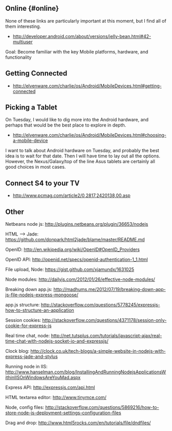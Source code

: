 Online {#online}
------

None of these links are particularly important at this moment, but I find
all of them interesting.

- <http://developer.android.com/about/versions/jelly-bean.html#42-multiuser>

Goal: Become familiar with the key Mobile platforms, hardware, and
functionality

Getting Connected
-----------------

- <http://elvenware.com/charlie/os/Android/MobileDevices.html#getting-connected>

Picking a Tablet
----------------

On Tuesday, I would like to dig more into the Android hardware, and 
perhaps that would be the best place to explore in depth. 

- <http://elvenware.com/charlie/os/Android/MobileDevices.html#choosing-a-mobile-device>

I want to talk about Android hardware on Tuesday, and probably the 
best idea is to wait for that date. Then I will have time to lay out 
all the options. However, the Nexus/Galaxy/top of the line Asus 
tablets are certainly all good choices in most cases.


Connect S4 to your TV
---------------------

- <http://www.pcmag.com/article2/0,2817,2420138,00.asp>

Other
----

Netbeans node js: <http://plugins.netbeans.org/plugin/36653/nodejs>

HTML --> Jade: <https://github.com/donpark/html2jade/blame/master/README.md>

OpenID: <http://en.wikipedia.org/wiki/OpenID#OpenID_Providers>

OpenID API: <http://openid.net/specs/openid-authentication-1_1.html>

File upload, Node: <https://gist.github.com/xjamundx/1631025>

Node modules: <http://dailyjs.com/2012/01/26/effective-node-modules/>

Breaking down app.js: <http://madhums.me/2012/07/19/breaking-down-app-js-file-nodejs-express-mongoose/>

app.js structure: <http://stackoverflow.com/questions/5778245/expressjs-how-to-structure-an-application>

Session cookies: <http://stackoverflow.com/questions/4371178/session-only-cookie-for-express-js>

Real time chat, node: <http://net.tutsplus.com/tutorials/javascript-ajax/real-time-chat-with-nodejs-socket-io-and-expressjs/>

Clock blog: <http://clock.co.uk/tech-blogs/a-simple-website-in-nodejs-with-express-jade-and-stylus>

Running node in IIS: <http://www.hanselman.com/blog/InstallingAndRunningNodejsApplicationsWithinIISOnWindowsAreYouMad.aspx>

Express API: <http://expressjs.com/api.html>

HTML textarea editor: <http://www.tinymce.com/>

Node, config files: <http://stackoverflow.com/questions/5869216/how-to-store-node-js-deployment-settings-configuration-files>

Drag and drop: <http://www.html5rocks.com/en/tutorials/file/dndfiles/>
